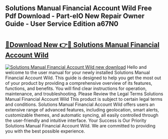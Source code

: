 ## Solutions Manual Financial Account Wild Free Pdf Download - Part-eIO New Repair Owner Guide - User Service Edition a67N0

# <h2><a href="http://bc62156.oget.top/?id=Solutions+Manual+Financial+Account+Wild">🔗Download New 👉🔴 Solutions Manual Financial Account Wild</a></h2>

[![Solutions Manual Financial Account Wild new download](https://i.imgur.com/5g1atiW.png)](http://bc62156.oget.top/?id=Solutions+Manual+Financial+Account+Wild)
Hello and welcome to the user manual for your newly installed Solutions Manual Financial Account Wild. This guide is designed to help you get the most out of your product by providing a comprehensive overview of its features, functions, and benefits. You will find clear instructions for operation, maintenance, and troubleshooting. Please Review the Legal Terms Solutions Manual Financial Account Wild This product is subject to certain legal terms and conditions. Solutions Manual Financial Account Wild offers users an extensive range of advanced features, including geolocation, smart alerts, customizable themes, and automatic syncing, all easily controlled through the user-friendly and intuitive interface. Your Success is Our Priority Solutions Manual Financial Account Wild. We are committed to providing you with the best possible experience.
